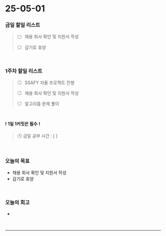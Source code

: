 # 25-05-01

### 금일 할일 리스트
> - [ ] 채용 회사 확인 및 지원서 작성
>
> - [ ] 감기로 휴양

<br/>

### 1주차 할일 리스트

> - [ ] SSAFY 자율 프로젝트 진행
>
> - [ ] 채용 회사 확인 및 지원서 작성
>
> - [ ] 알고리즘 문제 풀이

<br/>

❗ **1일 1커밋은 필수** ❗

> 🕒 금일 공부 시간 : [  ]

<br/>

### 오늘의 목표
- 채용 회사 확인 및 지원서 작성
- 감기로 휴양

<br>

### 오늘의 회고
- 


<br/>

---
